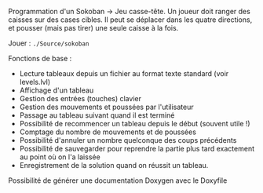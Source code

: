 Programmation d'un Sokoban -> Jeu casse-tête. Un joueur doit ranger des caisses sur des cases cibles. Il peut se déplacer dans les quatre directions, et pousser (mais pas tirer) une seule caisse à la fois.

Jouer : `./Source/sokoban`

Fonctions de base :
- Lecture tableaux depuis un fichier au format texte standard (voir levels.lvl)
- Affichage d'un tableau
- Gestion des entrées (touches) clavier
- Gestion des mouvements et poussées par l'utilisateur
- Passage au tableau suivant quand il est terminé
- Possibilité de recommencer un tableau depuis le début (souvent utile !)
- Comptage du nombre de mouvements et de poussées
- Possibilité d'annuler un nombre quelconque des coups précédents
- Possibilité de sauvegarder pour reprendre la partie plus tard exactement au point où on l'a laissée
- Enregistrement de la solution quand on réussit un tableau.

Possibilité de générer une documentation Doxygen avec le Doxyfile
